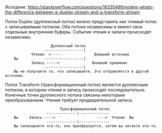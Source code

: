 Исходник: https://stackoverflow.com/questions/18335499/nodejs-whats-the-difference-between-a-duplex-stream-and-a-transform-stream

Поток Duplex (дуплексный поток) можно представить как чтимый поток с записываемым потоком. Оба потока независимы и имеют свои отдельные внутренние буферы. События чтения и записи происходят независимо.


                         Дуплексный поток
                      ------------------|
                Чтение  <-----               Внешний источник
        Вы            ------------------|   
                Запись ----->               Внешний приемник
                      ------------------|
        Вы не получаете то, что записываете. Это отправляется в другой источник.
        
Поток Transform (трансформационный поток) является дуплексным потоком, в котором чтение и запись происходят последовательно. Конечные точки дуплексного потока связаны некоторым преобразованием. Чтение требует предварительной записи.

                             Трансформационный поток
                       --------------|--------------
        Вы     Запись ---->                   ---->  Чтение  Вы
                       --------------|--------------
        Вы записываете что-то, оно преобразуется, затем вы читаете что-то.